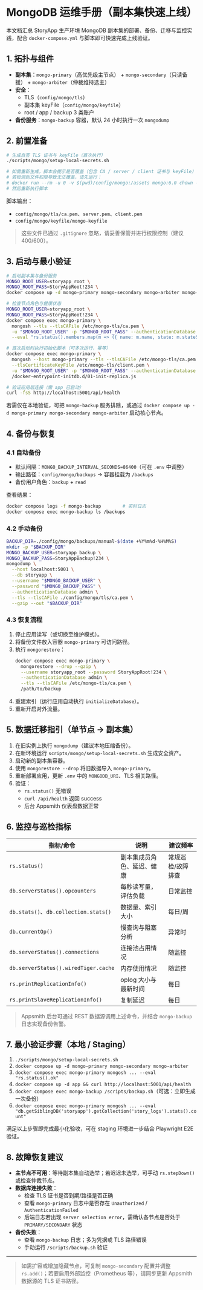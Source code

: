 # MongoDB 运维手册（副本集快速上线）

本文档汇总 StoryApp 生产环境 MongoDB 副本集的部署、备份、迁移与监控实践，配合 `docker-compose.yml` 与脚本即可快速完成上线验证。

## 1. 拓扑与组件

- **副本集**：`mongo-primary`（高优先级主节点） + `mongo-secondary`（只读备援） + `mongo-arbiter`（仲裁维持选主）
- **安全**：
  - TLS（`config/mongo/tls`）
  - 副本集 keyFile（`config/mongo/keyfile`）
  - root / app / backup 3 类账户
- **备份服务**：`mongo-backup` 容器，默认 24 小时执行一次 `mongodump`

## 2. 前置准备

```bash
# 生成自签 TLS 证书与 keyFile（首次执行）
./scripts/mongo/setup-local-secrets.sh

# 如需重新生成，脚本会提示是否覆盖（包含 CA / server / client 证书与 keyFile）
# 若检测到文件权限导致无法覆盖，请先运行：
# docker run --rm -u 0 -v $(pwd)/config/mongo:/assets mongo:6.0 chown -R $(id -u):$(id -g) /assets/tls /assets/keyfile
# 然后重新执行脚本
```

脚本输出：
- `config/mongo/tls/ca.pem`、`server.pem`、`client.pem`
- `config/mongo/keyfile/mongo-keyfile`

> 这些文件已通过 `.gitignore` 忽略，请妥善保管并进行权限控制（建议 400/600）。

## 3. 启动与最小验证

```bash
# 启动副本集与备份服务
MONGO_ROOT_USER=storyapp_root \
MONGO_ROOT_PASS=StoryAppRoot!234 \
docker compose up -d mongo-primary mongo-secondary mongo-arbiter mongo-backup

# 检查节点角色与健康状态
MONGO_ROOT_USER=storyapp_root \
MONGO_ROOT_PASS=StoryAppRoot!234 \
docker compose exec mongo-primary \
  mongosh --tls --tlsCAFile /etc/mongo-tls/ca.pem \
  -u "$MONGO_ROOT_USER" -p "$MONGO_ROOT_PASS" --authenticationDatabase admin \
  --eval "rs.status().members.map(m => ({ name: m.name, state: m.stateStr, health: m.health, lastHeartbeat: m.lastHeartbeat }))"

# 首次启动时执行初始化脚本（可多次运行，幂等）
docker compose exec mongo-primary \
  mongosh --host mongo-primary --tls --tlsCAFile /etc/mongo-tls/ca.pem \
  --tlsCertificateKeyFile /etc/mongo-tls/client.pem \
  -u "$MONGO_ROOT_USER" -p "$MONGO_ROOT_PASS" --authenticationDatabase admin \
  /docker-entrypoint-initdb.d/01-init-replica.js

# 验证应用层连接（需 app 已启动）
curl -fsS http://localhost:5001/api/health
```

若需仅在本地验证，可把 `mongo-backup` 服务排除，或通过 `docker compose up -d mongo-primary mongo-secondary mongo-arbiter` 启动核心节点。

## 4. 备份与恢复

### 4.1 自动备份

- 默认间隔：`MONGO_BACKUP_INTERVAL_SECONDS=86400`（可在 `.env` 中调整）
- 输出路径：`config/mongo/backups` → 容器挂载为 `/backups`
- 备份用户角色：`backup` + `read`

查看结果：
```bash
docker compose logs -f mongo-backup        # 实时日志
docker compose exec mongo-backup ls /backups
```

### 4.2 手动备份

```bash
BACKUP_DIR=./config/mongo/backups/manual-$(date +%Y%m%d-%H%M%S)
mkdir -p "$BACKUP_DIR"
MONGO_BACKUP_USER=storyapp_backup \
MONGO_BACKUP_PASS=StoryAppBackup!234 \
mongodump \
  --host localhost:5001 \
  --db storyapp \
  --username "$MONGO_BACKUP_USER" \
  --password "$MONGO_BACKUP_PASS" \
  --authenticationDatabase admin \
  --tls --tlsCAFile ./config/mongo/tls/ca.pem \
  --gzip --out "$BACKUP_DIR"
```

### 4.3 恢复流程

1. 停止应用读写（或切换至维护模式）。
2. 将备份文件放入容器 `mongo-primary` 可访问路径。
3. 执行 `mongorestore`：
   ```bash
   docker compose exec mongo-primary \
     mongorestore --drop --gzip \
     --username storyapp_root --password StoryAppRoot!234 \
     --authenticationDatabase admin \
     --tls --tlsCAFile /etc/mongo-tls/ca.pem \
     /path/to/backup
   ```
4. 重建索引（运行应用自动执行 `initializeDatabase`）。
5. 重新开启对外流量。

## 5. 数据迁移指引（单节点 → 副本集）

1. 在旧实例上执行 `mongodump`（建议本地压缩备份）。
2. 在新环境运行 `scripts/mongo/setup-local-secrets.sh` 生成安全资产。
3. 启动新的副本集容器。
4. 使用 `mongorestore --drop` 将旧数据导入 `mongo-primary`。
5. 重新部署应用，更新 `.env` 中的 `MONGODB_URI`、TLS 相关路径。
6. 验证：
   - `rs.status()` 无错误
   - `curl /api/health` 返回 success
   - 后台 Appsmith 仪表盘数据正常

## 6. 监控与巡检指标

| 指标/命令 | 说明 | 建议频率 |
|-----------|------|----------|
| `rs.status()` | 副本集成员角色、延迟、健康 | 常规巡检/故障排查 |
| `db.serverStatus().opcounters` | 每秒读写量，评估负载 | 日常监控 |
| `db.stats()`、`db.collection.stats()` | 数据量、索引大小 | 每日/周 |
| `db.currentOp()` | 慢查询与阻塞分析 | 异常时 |
| `db.serverStatus().connections` | 连接池占用情况 | 随监控 |
| `db.serverStatus().wiredTiger.cache` | 内存使用情况 | 随监控 |
| `rs.printReplicationInfo()` | oplog 大小与最新时间 | 每日 |
| `rs.printSlaveReplicationInfo()` | 复制延迟 | 每日 |

> Appsmith 后台可通过 REST 数据源调用上述命令，并结合 `mongo-backup` 日志实现备份告警。

## 7. 最小验证步骤（本地 / Staging）

1. `./scripts/mongo/setup-local-secrets.sh`
2. `docker compose up -d mongo-primary mongo-secondary mongo-arbiter`
3. `docker compose exec mongo-primary mongosh ... --eval "rs.status().ok"`
4. `docker compose up -d app && curl http://localhost:5001/api/health`
5. `docker compose exec mongo-backup /scripts/backup.sh`（可选：立即生成一次备份）
6. `docker compose exec mongo-primary mongosh ... --eval "db.getSiblingDB('storyapp').getCollection('story_logs').stats().count"`

满足以上步骤即完成最小化验收，可在 staging 环境进一步结合 Playwright E2E 验证。

## 8. 故障恢复建议

- **主节点不可用**：等待副本集自动选举；若迟迟未选举，可手动 `rs.stepDown()` 或检查仲裁节点。
- **数据库连接失败**：
  - 检查 TLS 证书是否到期/路径是否正确
  - 查看 `mongo-primary` 日志中是否存在 `Unauthorized` / `AuthenticationFailed`
  - 后端日志若出现 `server selection error`，需确认各节点是否处于 `PRIMARY/SECONDARY` 状态
- **备份失败**：
  - 查看 `mongo-backup` 日志；多为凭据或 TLS 路径错误
  - 手动运行 `/scripts/backup.sh` 验证

---

> 如需扩容或增加隐藏节点，可复制 `mongo-secondary` 配置并调整 `rs.add()`；若要启用外部监控（Prometheus 等），请同步更新 Appsmith 数据源的 TLS 证书路径。
